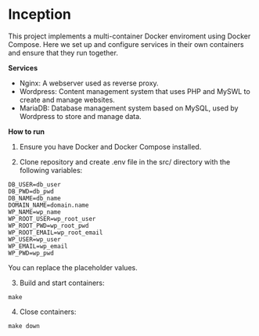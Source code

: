 # Inception

This project implements a multi-container Docker enviroment using Docker Compose. Here we set up and configure services in their own containers and ensure that they run together.

**Services**
- Nginx: A webserver used as reverse proxy.
- Wordpress: Content management system that uses PHP and MySWL to create and manage websites.
- MariaDB: Database management system based on MySQL, used by Wordpress to store and manage data.

**How to run**
1. Ensure you have Docker and Docker Compose installed.
  
2. Clone repository and create .env file in the src/ directory with the following variables:
```
DB_USER=db_user
DB_PWD=db_pwd
DB_NAME=db_name
DOMAIN_NAME=domain.name
WP_NAME=wp_name
WP_ROOT_USER=wp_root_user
WP_ROOT_PWD=wp_root_pwd
WP_ROOT_EMAIL=wp_root_email
WP_USER=wp_user
WP_EMAIL=wp_email
WP_PWD=wp_pwd
```
You can replace the placeholder values.

3. Build and start containers:
```
make
```

4. Close containers:
```
make down
```
